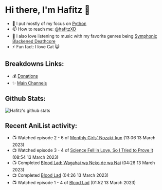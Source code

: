 # Hi there, I'm Hafitz 👋
- 🐍 I put mostly of my focus on [Python](https://python.org)
- 📫 How to reach me: [@hafitzXD](https://t.me/hafitzXD)
- 🎵 I also love listening to music with my favorite genres being [Symphonic Blackened Deathcore](https://youtu.be/qyYmS_iBcy4)
- ⚡ Fun fact: I love Cat 😺

## Breakdowns Links:
- 💰 [Donations](https://t.me/TheBreakdowns/2)
- ✨ [Main Channels](https://t.me/TheBreakdowns)

## Github Stats:
![Hafitz's github stats](https://github-readme-stats.vercel.app/api?username=breakdowns&show_icons=true&count_private=true&bg_color=00000000&text_color=777)

## Recent AniList activity:
<!-- ANILIST_ACTIVITY:start -->

-   📺 Watched episode 2 - 6 of [Monthly Girls' Nozaki-kun](https://anilist.co/anime/20668) (13:06 13 March 2023)
-   📺 Watched episode 3 - 4 of [Science Fell in Love, So I Tried to Prove It](https://anilist.co/anime/107067) (08:54 13 March 2023)
-   📺 Completed [Blood Lad: Wagahai wa Neko de wa Nai](https://anilist.co/anime/18441) (04:26 13 March 2023)
-   📺 Completed [Blood Lad](https://anilist.co/anime/11633) (04:26 13 March 2023)
-   📺 Watched episode 1 - 4 of [Blood Lad](https://anilist.co/anime/11633) (01:52 13 March 2023)

<!-- ANILIST_ACTIVITY:end -->
